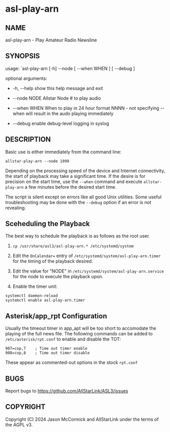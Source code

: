 # asl-play-arn

## NAME
asl-play-arn - Play Amateur Radio Newsline

## SYNOPSIS
usage: `asl-play-arn [-h] --node [ --when WHEN ] [ --debug ]

optional arguments:

* -h, --help   show this help message and exit

* --node NODE  Allstar Node # to play audio

* --when WHEN  When to play in 24 hour format NNNN - not specifying --when
  will result in the audo playing immediately

* --debug      enable debug-level logging in syslog

## DESCRIPTION
Basic use is either immediately from the command line:

```
allstar-play-arn --node 1999
```

Depending on the processing speed of the device and Internet connectivity,
the start of playback may take a significant time. If the desire is for
precision on the start time, use the `--when` command and execute
`allstar-play-arn` a few minutes before the desired start time.

The script is silent except on errors like all good Unix utilities. Some
useful troubleshooting may be done with the `--debug` option if an
error is not revealing.

## Sceheduling the Playback
The best way to schedule the playback is as follows as the root user.

1. `cp /usr/share/asl3/asl-play-arn.* /etc/systemd/system`

2. Edit the `OnCalendar=` entry of `/etc/systemd/system/asl-play-arn.timer`
for the timing of the playback desired.

3. Edit the value for "NODE" in `/etc/systemd/system/asl-play-arn.service`
for the node to execute the playback upon.

4. Enable the timer unit:
```
systemctl daemon-reload
systemctl enable asl-play-arn.timer
```

## Asterisk/app\_rpt Configuration
Usually the timeout timer in app_apt will be too short to accomodate the 
playing of the full news file. The following commands can be added
to `/etc/asterisk/rpt.conf` to enable and disable the TOT:

```
907=cop,7    ; Time out timer enable
908=cop,8    ; Time out timer disable
```

These appear as commented-out options in the stock `rpt.conf`

## BUGS
Report bugs to https://github.com/AllStarLink/ASL3/issues

## COPYRIGHT
Copyright (C) 2024 Jason McCormick and AllStarLink
under the terms of the AGPL v3.